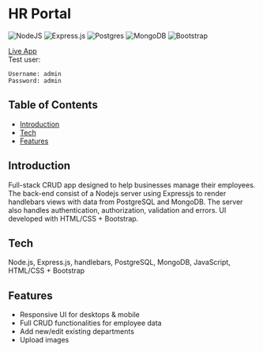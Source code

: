 # HR Portal
![NodeJS](https://img.shields.io/badge/node.js-6DA55F?style=for-the-badge&logo=node.js&logoColor=white)
![Express.js](https://img.shields.io/badge/express.js-%23404d59.svg?style=for-the-badge&logo=express&logoColor=%2361DAFB)
![Postgres](https://img.shields.io/badge/postgres-%23316192.svg?style=for-the-badge&logo=postgresql&logoColor=white)
![MongoDB](https://img.shields.io/badge/MongoDB-%234ea94b.svg?style=for-the-badge&logo=mongodb&logoColor=white)
![Bootstrap](https://img.shields.io/badge/bootstrap-%23563D7C.svg?style=for-the-badge&logo=bootstrap&logoColor=white)

<a href="https://hr-portal-myapp.herokuapp.com">Live App</a><br>
Test user:
```
Username: admin
Password: admin
```

## Table of Contents
- [Introduction](#introduction)
- [Tech](#tech)
- [Features](#features)

## Introduction
Full-stack CRUD app designed to help businesses manage their employees. The back-end consist of a Nodejs server using Expressjs to render handlebars views with data from PostgreSQL and MongoDB. The server also handles authentication, authorization, validation and errors. UI developed with HTML/CSS + Bootstrap.

## Tech
Node.js, Express.js, handlebars, PostgreSQL, MongoDB, JavaScript, HTML/CSS + Bootstrap

## Features
<ul>
  <li>Responsive UI for desktops & mobile</li>  
  <li>Full CRUD functionalities for employee data</li>  
  <li>Add new/edit existing departments</li>  
  <li>Upload images</li>  
</ul>
